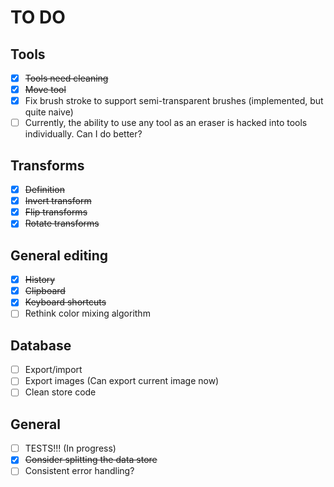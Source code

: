 # TO DO

## Tools
- [x] ~~Tools need cleaning~~
- [x] ~~Move tool~~
- [x] Fix brush stroke to support semi-transparent brushes (implemented, but quite naive)
- [ ] Currently, the ability to use any tool as an eraser is hacked into tools individually. Can I do better?

## Transforms
- [x] ~~Definition~~
- [x] ~~Invert transform~~
- [x] ~~Flip transforms~~
- [x] ~~Rotate transforms~~

## General editing
- [x] ~~History~~
- [x] ~~Clipboard~~
- [x] ~~Keyboard shortcuts~~
- [ ] Rethink color mixing algorithm

## Database
- [ ] Export/import
- [ ] Export images (Can export current image now)
- [ ] Clean store code

## General
- [ ] TESTS!!! (In progress)
- [x] ~~Consider splitting the data store~~
- [ ] Consistent error handling?